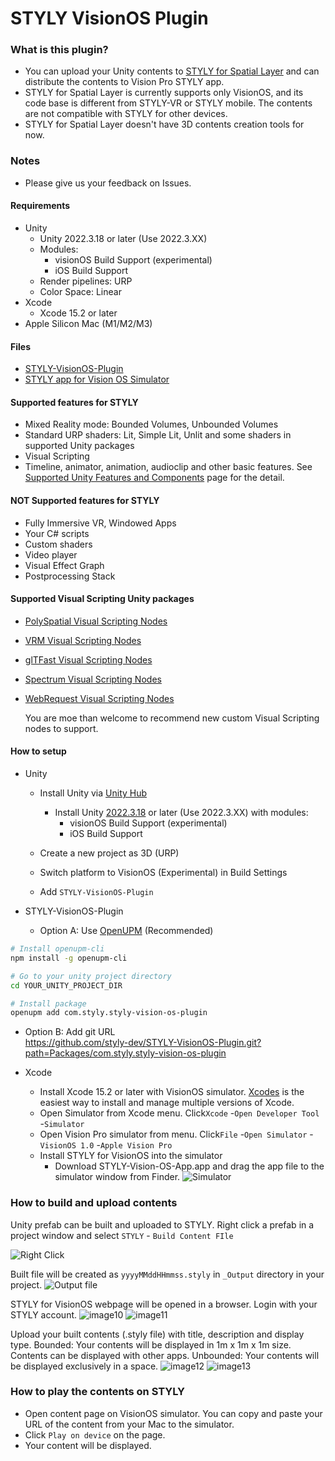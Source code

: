 # STYLY VisionOS Plugin

### What is this plugin?
* You can upload your Unity contents to [STYLY for Spatial Layer](https://spatial-layer.styly.cc/) and can distribute the contents to Vision Pro STYLY app.
* STYLY for Spatial Layer is currently supports only VisionOS, and its code base is different from STYLY-VR or STYLY mobile. The contents are not compatible with STYLY for other devices.
* STYLY for Spatial Layer doesn't have 3D contents creation tools for now.

### Notes
* Please give us your feedback on Issues.  

#### Requirements

* Unity
  * Unity 2022.3.18 or later (Use 2022.3.XX)
  * Modules:
    * visionOS Build Support (experimental)
    * iOS Build Support
  * Render pipelines: URP
  * Color Space: Linear
* Xcode
  * Xcode 15.2 or later
* Apple Silicon Mac (M1/M2/M3)

#### Files

* [STYLY-VisionOS-Plugin](https://drive.google.com/uc?export=download&id=1opDf03H5RrfYrJmeDMfXw3WCMrJ4nZWU)
* [STYLY app for Vision OS Simulator](https://drive.google.com/uc?export=download&id=1GR4Xw14_gMSG_fW7dyXPoTyFde4D6Vwz)

#### Supported features for STYLY

* Mixed Reality mode: Bounded Volumes, Unbounded Volumes
* Standard URP shaders: Lit, Simple Lit, Unlit and some shaders in supported Unity packages
* Visual Scripting
* Timeline, animator, animation, audioclip and other basic features. See [Supported Unity Features and Components](https://docs.unity3d.com/Packages/com.unity.polyspatial.visionos@0.7/manual/SupportedFeatures.html) page for the detail.

#### **NOT** Supported features for STYLY

* Fully Immersive VR, Windowed Apps
* Your C# scripts
* Custom shaders
* Video player
* Visual Effect Graph
* Postprocessing Stack

#### Supported Visual Scripting Unity packages

* [PolySpatial Visual Scripting Nodes](https://openupm.com/packages/com.styly.polyspatial-visualscripting-nodes/)
* [VRM Visual Scripting Nodes](https://openupm.com/packages/com.from2001.vrm-visualscripting-nodes/)
* [glTFast Visual Scripting Nodes](https://openupm.com/packages/com.from2001.gltfast-visualscripting-nodes/)
* [Spectrum Visual Scripting Nodes](https://openupm.com/packages/com.from2001.spectrum-visualscripting-nodes/)
* [WebRequest Visual Scripting Nodes](https://openupm.com/packages/com.styly.webrequest-visualscripting-nodes/)

  You are moe than welcome to recommend new custom Visual Scripting nodes to support.

#### How to setup

* Unity

  * Install Unity via [Unity Hub](https://unity.com/unity-hub)

    * Install Unity [2022.3.18](https://unity.com/ja/releases/editor/whats-new/2022.3.18) or later (Use 2022.3.XX) with modules:
      * visionOS Build Support (experimental)
      * iOS Build Support
  * Create a new project as 3D (URP)
  * Switch platform to VisionOS (Experimental) in Build Settings
  * Add `STYLY-VisionOS-Plugin`

* STYLY-VisionOS-Plugin

  * Option A: Use [OpenUPM](https://openupm.com/packages/com.styly.styly-vision-os-plugin/) (Recommended)
```sh
# Install openupm-cli
npm install -g openupm-cli

# Go to your unity project directory
cd YOUR_UNITY_PROJECT_DIR

# Install package
openupm add com.styly.styly-vision-os-plugin
```

  * Option B: Add git URL  
https://github.com/styly-dev/STYLY-VisionOS-Plugin.git?path=Packages/com.styly.styly-vision-os-plugin

* Xcode

  * Install Xcode 15.2 or later with VisionOS simulator. [Xcodes](https://www.xcodes.app/) is the easiest way to install and manage multiple versions of Xcode.
  * Open Simulator from Xcode menu. Click`Xcode` -`Open Developer Tool` -`Simulator`
  * Open Vision Pro simulator from menu. Click`File` -`Open Simulator` -`VisionOS 1.0` -`Apple Vision Pro`
  * Install STYLY for VisionOS into the simulator
    * Download STYLY-Vision-OS-App.app and drag the app file to the simulator window from Finder.
![Simulator](https://github.com/styly-dev/PolySpatial_VisualScriptingNodes/assets/387880/0e2da2ad-f45c-4452-b71e-9339ade58fd6)

### How to build and upload contents

Unity prefab can be built and uploaded to STYLY. Right click a prefab in a project window and select `STYLY` - `Build Content FIle`

![Right Click](https://github.com/styly-dev/PolySpatial_VisualScriptingNodes/assets/387880/bb5b85d5-4106-4561-aeca-cc8a5297c5cd)

Built file will be created as `yyyyMMddHHmmss.styly` in `_Output` directory in your project.
![Output file](https://github.com/styly-dev/PolySpatial_VisualScriptingNodes/assets/387880/555c708b-787c-48a6-ba93-13c168643f44)

STYLY for VisionOS webpage will be opened in a browser. Login with your STYLY account.
![image10](https://github.com/styly-dev/PolySpatial_VisualScriptingNodes/assets/387880/b82c11f0-706d-434e-9b50-c67b6eca11f9)
![image11](https://github.com/styly-dev/PolySpatial_VisualScriptingNodes/assets/387880/3570cd01-34a0-46a3-b927-f8d087db330b)

Upload your built contents (.styly file) with title, description and display type.
Bounded: Your contents will be displayed in 1m x 1m x 1m size. Contents can be displayed with other apps.
Unbounded: Your contents will be displayed exclusively in a space.
![image12](https://github.com/styly-dev/PolySpatial_VisualScriptingNodes/assets/387880/cb70d668-9970-4d48-8d0d-941654e6aab1)
![image13](https://github.com/styly-dev/PolySpatial_VisualScriptingNodes/assets/387880/9c3e2644-d2de-4bed-bcd4-b5e2eac3f098)

### How to play the contents on STYLY

* Open content page on VisionOS simulator. You can copy and paste your URL of the content from your Mac to the simulator.
* Click `Play on device` on the page.
* Your content will be displayed.

